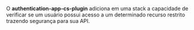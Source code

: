 O **authentication-app-cs-plugin** adiciona em uma stack a capacidade de verificar se um usuário possui acesso a um determinado recurso restrito trazendo segurança para sua API.